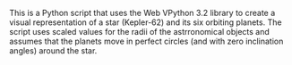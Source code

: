 This is a Python script that uses the Web VPython 3.2 library to create a visual representation of a star (Kepler-62) and its six orbiting planets. The script uses scaled values for the radii of the astrronomical objects and assumes that the planets move in perfect circles (and with zero inclination angles) around the star.
